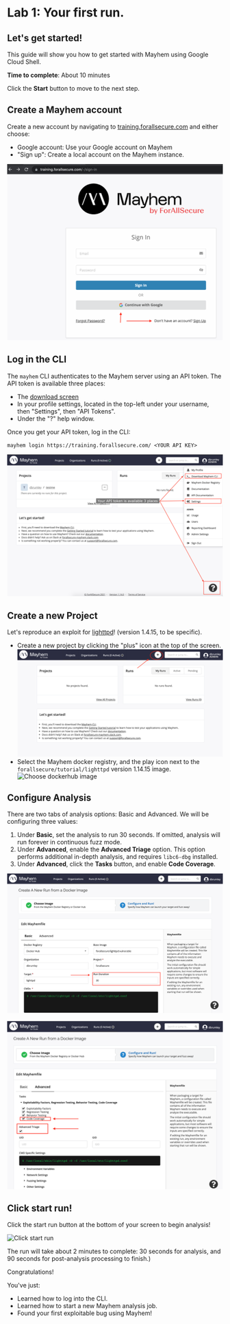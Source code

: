 # Lab 1: Your first run. 

## Let's get started!

This guide will show you how to get started with Mayhem using Google Cloud
Shell.

**Time to complete**: About 10 minutes

Click the **Start** button to move to the next step.

## Create a Mayhem account

Create a new account by navigating to 
[training.forallsecure.com](https://training.forallsecure.com) and either choose:
   * Google account: Use your Google account on Mayhem
   * "Sign up": Create a local account on the Mayhem instance. 

![Mayhem Account Creation](https://raw.githubusercontent.com/dbrumley/fuzzing-cloudshell-tutorial/master/assets/images/account-creation.png)


## Log in the CLI

The `mayhem` CLI authenticates to the Mayhem server using an API token. The API
token  is available three places:

   * The [download screen](https://training.forallsecure.com/-/installation)
   * In your profile settings, located in the top-left under your username, then
     "Settings", then "API Tokens".
   * Under the "?" help window. 

Once you get your API token, log in the CLI:

```
mayhem login https://training.forallsecure.com/ <YOUR API KEY>
```

![API Token Locations](https://raw.githubusercontent.com/dbrumley/fuzzing-cloudshell-tutorial/master/assets/images/api-token-locations.png)


## Create a new Project

Let's reproduce an exploit for [lighttpd](https://www.lighttpd.net/)! (version
1.4.15, to be specific).

   * Create a new project by clicking the "plus" icon at the top of the screen.
![Create new project](https://raw.githubusercontent.com/dbrumley/fuzzing-cloudshell-tutorial/master/assets/images/create-new-project.png)
   * Select the Mayhem docker registry, and the play icon next to the
   `forallsecure/tutorial/lighttpd` version 1.14.15
   image. 
![Choose dockerhub
   image](https://raw.githubusercontent.com/dbrumley/fuzzing-cloudshell-tutorial/master/assets/images/project-from-registry.png)

## Configure Analysis

There are two tabs of analysis options: Basic and Advanced. We will be configuring three values:
   1. Under **Basic**, set the analysis to run 30 seconds. If omitted, analysis will run
      forever in continuous fuzz mode. 
   2. Under **Advanced**, enable the **Advanced Triage** option. This option performs additional
      in-depth analysis, and requires `libc6-dbg` installed.
   3. Under **Advanced**, click the **Tasks** button, and enable **Code
      Coverage**.

![Basic configuration](https://raw.githubusercontent.com/dbrumley/fuzzing-cloudshell-tutorial/master/assets/images/basic-configuration-options.png)

![Advanced configuration](https://raw.githubusercontent.com/dbrumley/fuzzing-cloudshell-tutorial/master/assets/images/advanced-configuration-options.png)

   
## Click start run!

Click the start run button at the bottom of your screen to begin analysis!

![Click start
run](https://raw.githubusercontent.com/dbrumley/fuzzing-cloudshell-tutorial/master/assets/images/start-run-button.png)

The run will take about 2 minutes to complete: 30 seconds for analysis, and 90
seconds for post-analysis processing to finish.)

Congratulations!

You've just:
  * Learned how to log into the CLI.
  * Learned how to start a new Mayhem analysis job.
  * Found your first exploitable bug using Mayhem!
  


<walkthrough-conclusion-trophy></walkthrough-conclusion-trophy>
